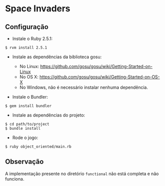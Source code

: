 # Space Invaders

## Configuração

- Instale o Ruby 2.5.1:
```
$ rvm install 2.5.1
```

- Instale as dependências da biblioteca gosu:
  - No Linux: https://github.com/gosu/gosu/wiki/Getting-Started-on-Linux
  - No OS X: https://github.com/gosu/gosu/wiki/Getting-Started-on-OS-X
  - No Windows, não é necessário instalar nenhuma dependência.

- Instale o Bundler:
```
$ gem install bundler
```

- Instale as dependências do projeto:
```
$ cd path/to/project
$ bundle install
```

- Rode o jogo:
```
$ ruby object_oriented/main.rb
```

## Observação

A implementação presente no diretório `functional` não está completa e não funciona.
